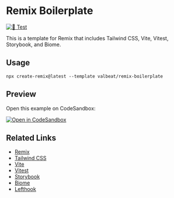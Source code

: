 # Remix Boilerplate

[![🧪 Test](https://github.com/valbeat/remix-boilerplate/actions/workflows/test.yml/badge.svg)](https://github.com/valbeat/remix-boilerplate/actions/workflows/test.yml)

This is a template for Remix that includes Tailwind CSS, Vite, Vitest, Storybook, and Biome.

## Usage

```
npx create-remix@latest --template valbeat/remix-boilerplate
```

## Preview

Open this example on CodeSandbox:

[![Open in CodeSandbox](https://codesandbox.io/static/img/play-codesandbox.svg)](https://codesandbox.io/p/github/valbeat/remix-boilerplate/)

## Related Links

- [Remix](https://remix.run)
- [Tailwind CSS](https://tailwindcss.com)
- [Vite](https://vitejs.dev)
- [Vitest](https://vitest.dev/)
- [Storybook](https://storybook.js.org)
- [Biome](https://biomejs.dev/)
- [Lefthook](https://github.com/evilmartians/lefthook)
